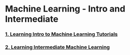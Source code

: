 # Machine Learning - Intro and Intermediate

### [1. Learning Intro to Machine Learning Tutorials](https://github.com/samarth3557/TechnoColabs-Internship/tree/main/Machine%20Learning%20-%20Intro%20and%20Intermediate/Learning%20Intro%20to%20Machine%20Learning%20Tutorials)

### [2. Learning Intermediate Machine Learning](https://github.com/samarth3557/TechnoColabs-Internship/tree/main/Machine%20Learning%20-%20Intro%20and%20Intermediate/Learn%20Machine%20Learning%20Explainability%20Tools)

